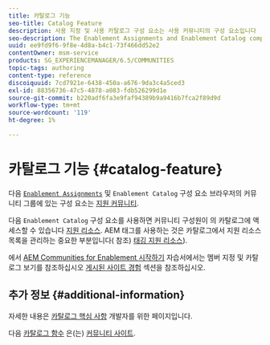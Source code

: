 ```yaml
---
title: 카탈로그 기능
seo-title: Catalog Feature
description: 사용 지정 및 사용 카탈로그 구성 요소는 사용 커뮤니티의 구성 요소입니다
seo-description: The Enablement Assignments and Enablement Catalog components are components of an enablement community
uuid: ee9fd9f6-9f8e-4d8a-b4c1-73f466dd52e2
contentOwner: msm-service
products: SG_EXPERIENCEMANAGER/6.5/COMMUNITIES
topic-tags: authoring
content-type: reference
discoiquuid: 7cd7921e-6438-450a-a676-9da3c4a5ced3
exl-id: 88356736-47c5-4878-a083-fdb526299d1e
source-git-commit: b220adf6fa3e9faf94389b9a9416b7fca2f89d9d
workflow-type: tm+mt
source-wordcount: '119'
ht-degree: 1%

---
```


# 카탈로그 기능 {#catalog-feature}

다음 [`Enablement Assignments`](assignments.md) 및 `Enablement Catalog` 구성 요소 브라우저의 커뮤니티 그룹에 있는 구성 요소는 [지원 커뮤니티](overview.md#enablement-community).

다음 `Enablement Catalog` 구성 요소를 사용하면 커뮤니티 구성원이 의 카탈로그에 액세스할 수 있습니다 [지원 리소스](resources.md). AEM 태그를 사용하는 것은 카탈로그에서 지원 리소스 목록을 관리하는 중요한 부분입니다( 참조) [태깅 지원 리소스](tag-resources.md)).

에서 [AEM Communities for Enablement 시작하기](getting-started-enablement.md) 자습서에서는 멤버 지정 및 카탈로그 보기를 참조하십시오 [게시된 사이트 경험](enablement-published-site.md) 섹션을 참조하십시오.

## 추가 정보 {#additional-information}

자세한 내용은 [카탈로그 핵심 사항](catalog-developer-essentials.md) 개발자를 위한 페이지입니다.

다음 [카탈로그 함수](functions.md#catalog-function) 은(는) [커뮤니티 사이트](sites-console.md).
